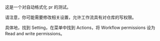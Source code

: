 这是一个对自动格式化 pr 的测试。

请注意，你可能需要修改相关设置，允许工作流具有对仓库的写权限。

具体地，找到 Setting，在菜单中找到 Actions，将 Workflow permissions 设为 Read and write permissions。
